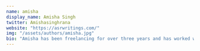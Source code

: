 ```yaml
---
name: amisha
display_name: Amisha Singh
twitter: Amishasinghrana
website: "https://asrwritings.com/"
img: "/assets/authors/amisha.jpg"
bio: "Amisha has been freelancing for over three years and has worked with clients from all over the world. Working with people with diverse backgrounds has made her understand the importance of diversity in today’s digital world."
---
```

